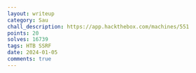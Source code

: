 ```yaml
---
layout: writeup
category: Sau
chall_description: https://app.hackthebox.com/machines/551
points: 20
solves: 16739
tags: HTB SSRF
date: 2024-01-05
comments: true
---
```

